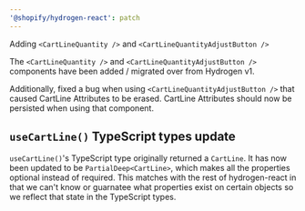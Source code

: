```yaml
---
'@shopify/hydrogen-react': patch
---
```


Adding `<CartLineQuantity />` and `<CartLineQuantityAdjustButton />`

The `<CartLineQuantity />` and `<CartLineQuantityAdjustButton />` components have been added / migrated over from Hydrogen v1.

Additionally, fixed a bug when using `<CartLineQuantityAdjustButton />` that caused CartLine Attributes to be erased. CartLine Attributes should now be persisted when using that component.

## `useCartLine()` TypeScript types update

`useCartLine()`'s TypeScript type originally returned a `CartLine`. It has now been updated to be `PartialDeep<CartLine>`, which makes all the properties optional instead of required. This matches with the rest of hydrogen-react in that we can't know or guarnatee what properties exist on certain objects so we reflect that state in the TypeScript types.
